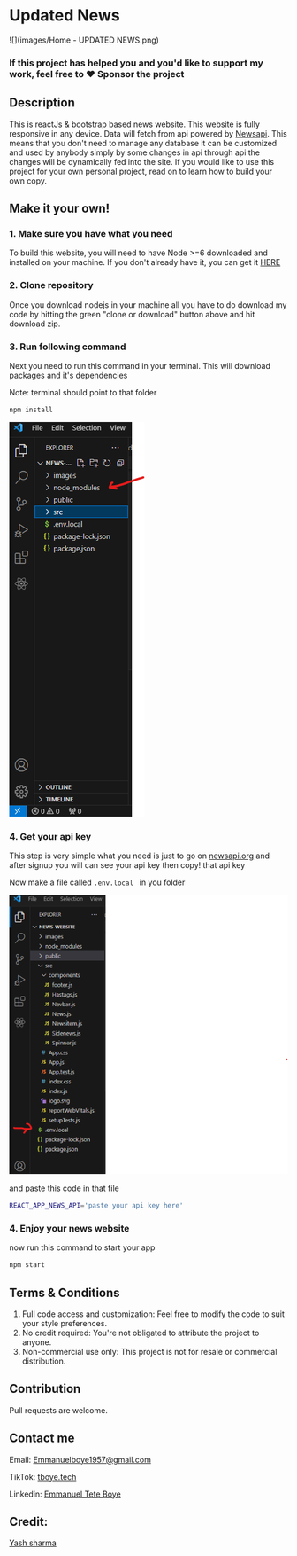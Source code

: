 # Updated News 
![](images/Home - UPDATED NEWS.png)
### If this project has helped you and you'd like to support my work, feel free to ♥️ Sponsor the project

## Description

This is reactJs & bootstrap based news website. This website is fully responsive in any device. Data will fetch from api powered by [Newsapi](https://newsapi.org/). This means that you don't need to manage any database it can be customized and used by anybody simply by some changes in api through api the changes will be dynamically fed into the site. If you would like to use this project for your own personal project, read on to learn how to build your own copy.

## Make it your own!
### 1. Make sure you have what you need
To build this website, you will need to have Node >=6 downloaded and installed on your machine.
 If you don't already have it, you can get it [HERE](https://nodejs.org/en/download/)

### 2. Clone repository
Once you download nodejs in your machine all you have to do download my code by hitting the green "clone or download" button above and hit download zip.

### 3. Run following command
Next you need to run this command in your terminal. This will download packages and it's dependencies

Note: terminal should point to that folder
```bash
npm install
```

![](images/node_module_image.png)
### 4. Get your api key
This step is very simple what you need is just to go on [newsapi.org](https://newsapi.org/) and after signup you will can see your api key then copy! that api key

Now make a file called  ```.env.local ```  in you folder 


![](images/env%20image.png)

and paste this code in that file 
```bash
REACT_APP_NEWS_API='paste your api key here'
```


### 4. Enjoy your news website
now run this command to start your app
```bash
npm start
```

## Terms & Conditions
1. Full code access and customization: Feel free to modify the code to suit your style preferences.
2. No credit required: You're not obligated to attribute the project to anyone.
3. Non-commercial use only: This project is not for resale or commercial distribution.

## Contribution
Pull requests are welcome.

## Contact me

Email: Emmanuelboye1957@gmail.com

TikTok: [tboye.tech](https://www.tiktok.com/tboye.tech)

Linkedin: [Emmanuel Tete Boye](https://www.linkedin.com/in/emmanuel-tete-boye-330437236/)

## Credit:
[Yash sharma](https://www.linkedin.com/in/yash-sharma-4276b61b5/)
